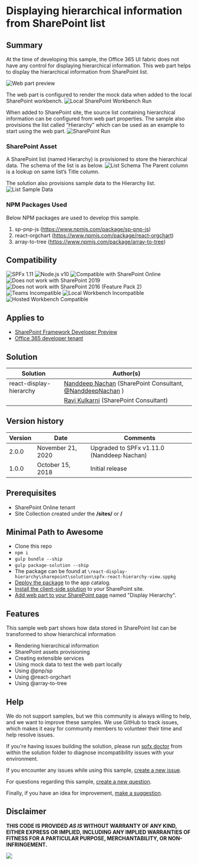 # Displaying hierarchical information from SharePoint list

## Summary 

At the time of developing this sample, the Office 365 UI fabric does not have any control for displaying hierarchical information. This web part helps to display the hierarchical information from SharePoint list.

![Web part preview][figure1]

The web part is configured to render the mock data when added to the local SharePoint workbench. 
![Local SharePoint Workbench Run][figure2]

When added to SharePoint site, the source list containing hierarchical information can be configured from web part properties.
The sample also provisions the list called “Hierarchy” which can be used as an example to start using the web part.
![SharePoint Run][figure3]

### SharePoint Asset

A SharePoint list (named Hierarchy) is provisioned to store the hierarchical data. The schema of the list is as below.
![List Schema][figure4]
The Parent column is a lookup on same list’s Title column.

The solution also provisions sample data to the Hierarchy list.
![List Sample Data][figure5]

### NPM Packages Used

Below NPM packages are used to develop this sample.
1.	sp-pnp-js (https://www.npmjs.com/package/sp-pnp-js) 
2.	react-orgchart (https://www.npmjs.com/package/react-orgchart)
3.	array-to-tree (https://www.npmjs.com/package/array-to-tree) 

## Compatibility

![SPFx 1.11](https://img.shields.io/badge/SPFx-1.11.0-green.svg)
![Node.js v10](https://img.shields.io/badge/Node.js-v10-green.svg)
![Compatible with SharePoint Online](https://img.shields.io/badge/SharePoint%20Online-Compatible-green.svg)
![Does not work with SharePoint 2019](https://img.shields.io/badge/SharePoint%20Server%202019-Incompatible-red.svg "SharePoint Server 2019 requires SPFx 1.4.1 or lower")
![Does not work with SharePoint 2016 (Feature Pack 2)](https://img.shields.io/badge/SharePoint%20Server%202016%20(Feature%20Pack%202)-Incompatible-red.svg "SharePoint Server 2016 Feature Pack 2 requires SPFx 1.1")
![Teams Incompatible](https://img.shields.io/badge/Teams-Incompatible-lightgrey.svg)
![Local Workbench Incompatible](https://img.shields.io/badge/Local%20Workbench-Incompatible-red.svg "The solution requires access to SharePoint content")
![Hosted Workbench Compatible](https://img.shields.io/badge/Hosted%20Workbench-Compatible-green.svg)

## Applies to

* [SharePoint Framework Developer Preview](https://docs.microsoft.com/sharepoint/dev/spfx/sharepoint-framework-overview)
* [Office 365 developer tenant](https://docs.microsoft.com/sharepoint/dev/spfx/set-up-your-developer-tenant)

## Solution

Solution|Author(s)
--------|---------
react-display-hierarchy|[Nanddeep Nachan](https://www.linkedin.com/in/nanddeepnachan/) (SharePoint Consultant, [@NanddeepNachan](https://http://twitter.com/NanddeepNachan) )
&nbsp;|[Ravi Kulkarni](https://www.linkedin.com/in/ravi-kulkarni-a5381723/) (SharePoint Consultant)

## Version history

Version|Date|Comments
-------|----|--------
2.0.0|November 21, 2020|Upgraded to SPFx v1.11.0 (Nanddeep Nachan)
1.0.0|October 15, 2018|Initial release

## Prerequisites

- SharePoint Online tenant 
- Site Collection created under the **/sites/** or **/**

## Minimal Path to Awesome

- Clone this repo
- `npm i`
- `gulp bundle --ship`
- `gulp package-solution --ship`
- The package can be found at `\react-display-hierarchy\sharepoint\solution\spfx-react-hierarchy-view.sppkg`
- [Deploy the package](https://docs.microsoft.com/en-us/sharepoint/dev/spfx/web-parts/get-started/serve-your-web-part-in-a-sharepoint-page#deploy-the-helloworld-package-to-app-catalog) to the app catalog.
- [Install the client-side solution](https://docs.microsoft.com/en-us/sharepoint/dev/spfx/web-parts/get-started/serve-your-web-part-in-a-sharepoint-page#install-the-client-side-solution-on-your-site) to your SharePoint site.
- [Add web part to your SharePoint page](https://docs.microsoft.com/en-us/sharepoint/dev/spfx/web-parts/get-started/serve-your-web-part-in-a-sharepoint-page#add-the-helloworld-web-part-to-modern-page) named "Display Hierarchy".

## Features

This sample web part shows how data stored in SharePoint list can be transformed to show hierarchical information
- Rendering hierarchical information
- SharePoint assets provisioning
- Creating extensible services
- Using mock data to test the web part locally
- Using @pnp/sp
- Using @react-orgchart
- Using @array-to-tree


[figure1]: ./assets/webpart-preview.png
[figure2]: ./assets/local-sharepoint-workbench-run.png
[figure3]: ./assets/sharepoint-run.gif
[figure4]: ./assets/list-schema.png
[figure5]: ./assets/list-sample-data.png


## Help

We do not support samples, but we this community is always willing to help, and we want to improve these samples. We use GitHub to track issues, which makes it easy for  community members to volunteer their time and help resolve issues.

If you're having issues building the solution, please run [spfx doctor](https://pnp.github.io/cli-microsoft365/cmd/spfx/spfx-doctor/) from within the solution folder to diagnose incompatibility issues with your environment.

If you encounter any issues while using this sample, [create a new issue](https://github.com/pnp/sp-dev-fx-webparts/issues/new?assignees=&labels=Needs%3A+Triage+%3Amag%3A%2Ctype%3Abug-suspected&template=bug-report.yml&sample=react-display-hierarchy&authors=@nanddeepn%20@ravi16a87&title=react-display-hierarchy%20-%20).

For questions regarding this sample, [create a new question](https://github.com/pnp/sp-dev-fx-webparts/issues/new?assignees=&labels=Needs%3A+Triage+%3Amag%3A%2Ctype%3Abug-suspected&template=question.yml&sample=react-display-hierarchy&authors=@nanddeepn%20@ravi16a87&title=react-display-hierarchy%20-%20).

Finally, if you have an idea for improvement, [make a suggestion](https://github.com/pnp/sp-dev-fx-webparts/issues/new?assignees=&labels=Needs%3A+Triage+%3Amag%3A%2Ctype%3Abug-suspected&template=suggestion.yml&sample=react-display-hierarchy&authors=@nanddeepn%20@ravi16a87&title=react-display-hierarchy%20-%20).

## Disclaimer

**THIS CODE IS PROVIDED *AS IS* WITHOUT WARRANTY OF ANY KIND, EITHER EXPRESS OR IMPLIED, INCLUDING ANY IMPLIED WARRANTIES OF FITNESS FOR A PARTICULAR PURPOSE, MERCHANTABILITY, OR NON-INFRINGEMENT.**


<img src="https://telemetry.sharepointpnp.com/sp-dev-fx-webparts/samples/react-display-hierarchy" />
